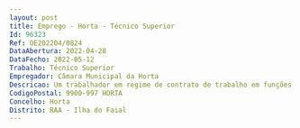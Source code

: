 ```yaml
--- 
layout: post
title: Emprego - Horta - Técnico Superior
Id: 96323
Ref: OE202204/0824
DataAbertura: 2022-04-28
DataFecho: 2022-05-12
Trabalho: Técnico Superior
Empregador: Câmara Municipal da Horta
Descricao: Um trabalhador em regime de contrato de trabalho em funções públicas por tempo indeterminado para a carreira e categoria de Técnico Superior – Recursos Humanos para exercício de funções na Unidade Orgânica Área de atividade  Recursos Humanos da Divisão Administrativa e Financeira
CodigoPostal: 9900-997 HORTA
Concelho: Horta
Distrito: RAA - Ilha do Faial
--- 
```

